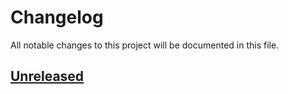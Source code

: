 # Changelog

All notable changes to this project will be documented in this file.

## [Unreleased](https://github.com/figuren-theater/ft-theater/compare/0.1.0...HEAD)



